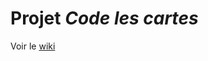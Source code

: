 # Projet *Code les cartes*

Voir le [wiki](https://github.com/mathieu-bergeron/ca.ntro.cards/wiki/Accueil)
